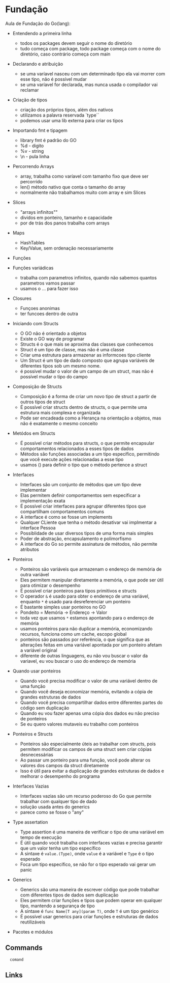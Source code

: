 # Fundação

Aula de Fundação do Go(lang):

- Entendendo a primeira linha

  - todos os packages devem seguir o nome do diretório
  - tudo começa com package, todo package começa com o nome do diretório, caso contrário começa com main

- Declarando e atribuição

  - se uma varíavel nasceu com um determinado tipo ela vai morrer com esse tipo, não é possível mudar
  - se uma varíavel for declarada, mas nunca usada o compilador vai reclamar

- Criação de tipos

  - criação dos próprios tipos, além dos nativos
  - utilizamos a palavra reservada `type``
  - podemos usar uma lib externa para criar os tipos

- Importando fmt e tipagem

  - library fmt é padrão do GO
  - %d - digito
  - %v - string
  - \n - pula linha

- Percorrendo Arrays

  - array, trabalha como varíavel com tamanho fixo que deve ser percorrido
  - len() método nativo que conta o tamanho do array
  - normalmente não trabalhamos muito com array e sim Slices

- Slices

  - "arrays infinitos""
  - dividos em ponteiro, tamanho e capacidade
  - por de trás dos panos trabalha com arrays

- Maps

  - HashTables
  - Key/Value, sem ordenação necessariamente

- Funções
- Funções variádicas

  - trabalha com parametros infinitos, quando não sabemos quantos parametros vamos passar
  - usamos o ... para fazer isso

- Closures

  - Funçoes anonimas
  - ter funcoes dentro de outra

- Iniciando com Structs

  - O GO não é orientado a objetos
  - Existe o GO way de programar
  - Structs é o que mais se aproxima das classes que conhecemos
  - Struct é um tipo de classe, mas não é uma classe
  - Criar uma estrutura para armazenar as informcoes tipo cliente
  - Um Struct é um tipo de dado composto que agrupa variáveis de diferentes tipos sob um mesmo nome.
  - é possivel mudar o valor de um campo de um struct, mas não é possível mudar o tipo do campo

- Composição de Structs

  - Composição é a forma de criar um novo tipo de struct a partir de outros tipos de struct
  - É possível criar structs dentro de structs, o que permite uma estrutura mais complexa e organizada
  - Pode ser encadeada como a Herança na orientação a objetos, mas não é exatamente o mesmo conceito

- Metódos em Structs

  - É possível criar métodos para structs, o que permite encapsular comportamentos relacionados a esses tipos de dados
  - Métodos são funções associadas a um tipo específico, permitindo que você execute ações relacionadas a esse tipo
  - usamos () para definir o tipo que o método pertence a struct

- Interfaces

  - Interfaces são um conjunto de métodos que um tipo deve implementar
  - Elas permitem definir comportamentos sem especificar a implementação exata
  - É possível criar interfaces para agrupar diferentes tipos que compartilham comportamentos comuns
  - A interface é como se fosse um implements
  - Qualquer CLiente que tenha o método desativar vai implmentar a interface Pessoa
  - Possiblidade de usar diversos tipos de uma forma mais simples
  - Poder de abstração, encapsulamento e polimorfismo
  - A interface do Go so permite assinatura de métodos, não permite atributos

- Ponteiros

  - Ponteiros são variáveis que armazenam o endereço de memória de outra variável
  - Eles permitem manipular diretamente a memória, o que pode ser útil para otimizar o desempenho
  - É possível criar ponteiros para tipos primitivos e structs
  - O operador `&` é usado para obter o endereço de uma variável, enquanto `*` é usado para desreferenciar um ponteiro
  - É bastante simples usar ponteiros no GO
  - Pondeito = Memória -> Endereço -> Valor
  - toda vez que usamos `*` estamos apontando para o endereço de memória
  - usamos ponteiros para não duplicar a memória, economizando recursos, funciona como um cache, escopo global
  - ponteiros são passados por referência, o que significa que as alterações feitas em uma variável apontada por um ponteiro afetam a variável original
  - diferente de outras linguagens, eu não vou buscar o valor da variavel, eu vou buscar o uso do endereço de memória

- Quando usar ponteiros

  - Quando você precisa modificar o valor de uma variável dentro de uma função
  - Quando você deseja economizar memória, evitando a cópia de grandes estruturas de dados
  - Quando você precisa compartilhar dados entre diferentes partes do código sem duplicação
  - Quando eu vou fazer apenas uma cópia dos dados eu não preciso de ponteiros
  - Se eu quero valores mutaveis eu trabalho com ponteiros

- Ponteiros e Structs

  - Ponteiros são especialmente úteis ao trabalhar com structs, pois permitem modificar os campos de uma struct sem criar cópias desnecessárias
  - Ao passar um ponteiro para uma função, você pode alterar os valores dos campos da struct diretamente
  - Isso é útil para evitar a duplicação de grandes estruturas de dados e melhorar o desempenho do programa

- Interfaces Vazias

  - Interfaces vazias são um recurso poderoso do Go que permite trabalhar com qualquer tipo de dado
  - solução usada antes do generics
  - parece como se fosse o "any"

- Type assertation

  - Type assertion é uma maneira de verificar o tipo de uma variável em tempo de execução
  - É útil quando você trabalha com interfaces vazias e precisa garantir que um valor tenha um tipo específico
  - A sintaxe é `value.(Type)`, onde `value` é a variável e `Type` é o tipo esperado
  - Foca um tipo específico, se não for o tipo esperado vai gerar um panic

- Generics

  - Generics são uma maneira de escrever código que pode trabalhar com diferentes tipos de dados sem duplicação
  - Eles permitem criar funções e tipos que podem operar em qualquer tipo, mantendo a segurança de tipo
  - A sintaxe é `func Name[T any](param T)`, onde `T` é um tipo genérico
  - É possível usar generics para criar funções e estruturas de dados reutilizáveis

- Pacotes e módulos

## Commands

```
  comand
```

## Links
